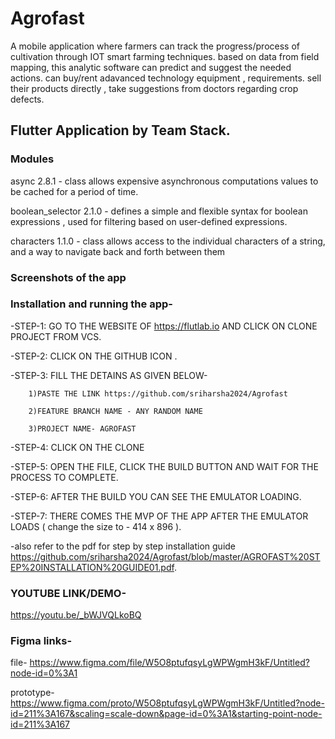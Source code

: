 # Agrofast
A mobile application where farmers can track the progress/process of cultivation through IOT  smart farming techniques. based on data from field mapping, this analytic software can predict and suggest the needed actions. can buy/rent adavanced technology equipment , requirements. sell their products directly , take suggestions from doctors regarding crop defects.

## Flutter Application by Team Stack. 

### Modules 
async 2.8.1 - class allows expensive asynchronous computations values to be cached for a period of time.

boolean_selector 2.1.0 - defines a simple and flexible syntax for boolean expressions , used for filtering based on user-defined expressions.

characters 1.1.0 - class allows access to the individual characters of a string, and a way to navigate back and forth between them 

### Screenshots of the app




### Installation and running the app-

-STEP-1: GO TO THE WEBSITE OF https://flutlab.io AND CLICK ON CLONE PROJECT FROM VCS.

-STEP-2: CLICK ON THE GITHUB ICON . 

-STEP-3: FILL THE DETAINS AS GIVEN BELOW-
        
        1)PASTE THE LINK https://github.com/sriharsha2024/Agrofast
        
        2)FEATURE BRANCH NAME - ANY RANDOM NAME
        
        3)PROJECT NAME- AGROFAST

-STEP-4: CLICK ON THE CLONE

-STEP-5: OPEN THE FILE, CLICK THE BUILD BUTTON AND WAIT FOR THE PROCESS TO COMPLETE. 

-STEP-6: AFTER THE BUILD YOU CAN SEE THE EMULATOR LOADING.

-STEP-7: THERE COMES THE MVP OF THE APP AFTER THE EMULATOR LOADS (  change the size to - 414 x 896 ).

-also refer to the pdf for step by step installation guide https://github.com/sriharsha2024/Agrofast/blob/master/AGROFAST%20STEP%20INSTALLATION%20GUIDE01.pdf.

### YOUTUBE LINK/DEMO-
https://youtu.be/_bWJVQLkoBQ

### Figma links-
file- https://www.figma.com/file/W5O8ptufqsyLgWPWgmH3kF/Untitled?node-id=0%3A1

prototype-https://www.figma.com/proto/W5O8ptufqsyLgWPWgmH3kF/Untitled?node-id=211%3A167&scaling=scale-down&page-id=0%3A1&starting-point-node-id=211%3A167









